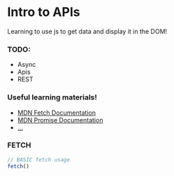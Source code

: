 # Intro to APIs
Learning to use js to get data and display it in the DOM!


### TODO:
* Async
* Apis
* REST

### Useful learning materials!
- [MDN Fetch Documentation](https://developer.mozilla.org/en-US/docs/Web/API/Fetch_API)
- [MDN Promise Documentation](https://developer.mozilla.org/en-US/docs/Web/JavaScript/Reference/Global_Objects/Promise)
- [...]()

### FETCH
```javascript
// BASIC fetch usage
fetch()